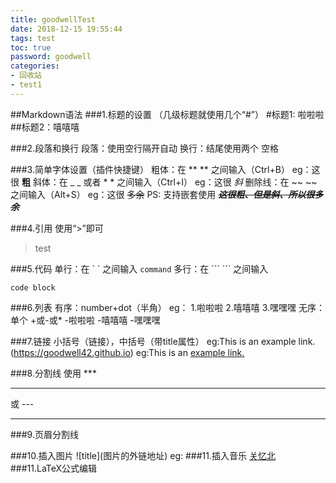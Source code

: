 ```yaml
---
title: goodwellTest
date: 2018-12-15 19:55:44
tags: test
toc: true
password: goodwell
categories: 
- 回收站
- test1
---
```


##Markdown语法
###1.标题的设置
（几级标题就使用几个“#”）
#标题1: 啦啦啦
##标题2：嘻嘻嘻

###2.段落和换行
段落：使用空行隔开自动
换行：结尾使用两个  空格
<!--more-->
###3.简单字体设置（插件快捷键）
粗体：在 \*\* \*\* 之间输入（Ctrl+B）
eg：这很 **粗**
斜体：在 _ _ 或者 \*  \* 之间输入（Ctrl+I）
eg：这很 _斜_
删除线：在 \~\~ \~\~ 之间输入（Alt+S）
eg：这很 ~~多余~~
PS: 支持嵌套使用
**_~~这很粗、但是斜、所以很多余~~_**

###4.引用
使用“>”即可
>test

###5.代码
单行：在 \` \` 之间输入
`command`
多行：在 \``` \``` 之间输入

```
code block
```

###6.列表
有序：number+dot（半角）
eg：
1.啦啦啦
2.嘻嘻嘻
3.嘿嘿嘿
无序：单个 \+或\-或\*
-啦啦啦
-嘻嘻嘻
-嘿嘿嘿

###7.链接
小括号（链接），中括号（带title属性）
eg:This is an example link.(https://goodwell42.github.io)
eg:This is an [example link.](https://goodwell42.github.io)

###8.分割线
使用 \*\*\* 
***
或 \-\-\-

---

###9.页眉分割线

###10.插入图片
\!\[title]\(图片的外链地址)
eg:
###11.插入音乐
[关忆北](https://m10.music.126.net/20181215233202/211fdf73a9ff7c30d5977f141942f7ec/ymusic/1b56/b371/d071/4a6e0d646166ad686565225076ecaf18.mp3)
###11.LaTeX公式编辑